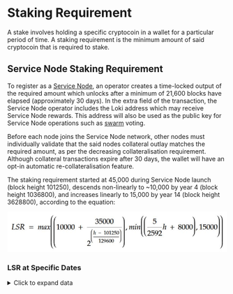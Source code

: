 # Staking Requirement

A stake involves holding a specific cryptocoin in a wallet for a particular period of time. A staking requirement is the minimum amount of said cryptocoin that is required to stake.

## Service Node Staking Requirement
To register as a [Service Node](../ServiceNodes/SNOverview.md), an operator creates a time-locked output of the required amount which unlocks after a minimum of 21,600 blocks have elapsed (approximately 30 days). In the extra field of the transaction, the Service Node operator includes the Loki address which may receive Service Node rewards. This address will also be used as the public key for Service Node operations such as [swarm](../Advanced/SwarmFlagging.md) voting.

Before each node joins the Service Node network, other nodes must individually validate that the said nodes collateral outlay matches the required amount, as per the decreasing collateralisation requirement. Although collateral transactions  expire after 30 days, the wallet will have an opt-in automatic re-collateralisation feature.

The staking requirement started at 45,000 during Service Node launch (block height 101250), descends non-linearly to ~10,000 by year 4 (block height 1036800), and increases linearly to 15,000 by year 14 (block height 3628800), according to the equation:

![LSR](../assets/LSRformula.JPG)
### LSR at Specific Dates
<details>
  <summary>Click to expand data</summary>


| Date (MM/YYYY)| Block Height|Staking Requirement (Loki)|
|:---------:|:---------:|:---------------:|
| 09/2018 | 101250  | 45000               |
| 10/2018 | 122850  | 41181               |
| 11/2018 | 144450  | 37780               |
| 12/2018 | 166050  | 34749               |
| 01/2019 | 187650  | 32049               |
| 02/2019 | 209250  | 29643               |
| 03/2019 | 230850  | 27500               |
| 04/2019 | 252450  | 25591               |
| 05/2019 | 274050  | 23890               |
| 06/2019 | 295650  | 22374               |
| 07/2019 | 317250  | 21024               |
| 08/2019 | 338850  | 19822               |
| 09/2019 | 360450  | 18750               |
| 10/2019 | 382050  | 17795               |
| 11/2019 | 403650  | 16945               |
| 12/2019 | 425250  | 16187               |
| 01/2020 | 446850  | 15512               |
| 02/2020 | 468450  | 14911               |
| 03/2020 | 490050  | 14375               |
| 04/2020 | 511650  | 13898               |
| 05/2020 | 533250  | 13472               |
| 06/2020 | 554850  | 13094               |
| 07/2020 | 576450  | 12756               |
| 08/2020 | 598050  | 12455               |
| 09/2020 | 619650  | 12188               |
| 10/2020 | 641250  | 11949               |
| 11/2020 | 662850  | 11736               |
| 12/2020 | 684450  | 11547               |
| 01/2021 | 706050  | 11378               |
| 02/2021 | 727650  | 11228               |
| 03/2021 | 749250  | 11094               |
| 04/2021 | 770850  | 10974               |
| 05/2021 | 792450  | 10868               |
| 06/2021 | 814050  | 10773               |
| 07/2021 | 835650  | 10689               |
| 08/2021 | 857250  | 10614               |
| 09/2021 | 878850  | 10547               |
| 10/2021 | 900450  | 10487               |
| 11/2021 | 922050  | 10434               |
| 12/2021 | 943650  | 10387               |
| 01/2022 | 965250  | 10345               |
| 02/2022 | 986850  | 10307               |
| 03/2022 | 1008450 | 10273               |
| 04/2022 | 1030050 | 10244               |
| 05/2022 | 1051650 | 10217               |
| 06/2022 | 1073250 | 10193               |
| 07/2022 | 1094850 | 10172               |
| 08/2022 | 1116450 | 10154               |
| 09/2022 | 1138050 | 10195               |
| 10/2022 | 1159650 | 10237               |
| 11/2022 | 1181250 | 10279               |
| 12/2022 | 1202850 | 10320               |
| 01/2023 | 1224450 | 10362               |
| 02/2023 | 1246050 | 10404               |
| 03/2023 | 1267650 | 10445               |
| 04/2023 | 1289250 | 10487               |
| 05/2023 | 1310850 | 10529               |
| 06/2023 | 1332450 | 10570               |
| 07/2023 | 1354050 | 10612               |
| 08/2023 | 1375650 | 10654               |
| 09/2023 | 1397250 | 10695               |
| 10/2023 | 1418850 | 10737               |
| 11/2023 | 1440450 | 10779               |
| 12/2023 | 1462050 | 10820               |
| 01/2024 | 1483650 | 10862               |
| 02/2024 | 1505250 | 10904               |
| 03/2024 | 1526850 | 10945               |
| 04/2024 | 1548450 | 10987               |
| 05/2024 | 1570050 | 11029               |
| 06/2024 | 1591650 | 11070               |
| 07/2024 | 1613250 | 11112               |
| 08/2024 | 1634850 | 11154               |
| 09/2024 | 1656450 | 11195               |
| 10/2024 | 1678050 | 11237               |
| 11/2024 | 1699650 | 11279               |
| 12/2024 | 1721250 | 11320               |
| 01/2025 | 1742850 | 11362               |
| 02/2025 | 1764450 | 11404               |
| 03/2025 | 1786050 | 11445               |
| 04/2025 | 1807650 | 11487               |
| 05/2025 | 1829250 | 11529               |
| 06/2025 | 1850850 | 11570               |
| 07/2025 | 1872450 | 11612               |
| 08/2025 | 1894050 | 11654               |
| 09/2025 | 1915650 | 11695               |
| 10/2025 | 1937250 | 11737               |
| 11/2025 | 1958850 | 11779               |
| 12/2025 | 1980450 | 11820               |
| 01/2026 | 2002050 | 11862               |
| 02/2026 | 2023650 | 11904               |
| 03/2026 | 2045250 | 11945               |
| 04/2026 | 2066850 | 11987               |
| 05/2026 | 2088450 | 12029               |
| 06/2026 | 2110050 | 12070               |
| 07/2026 | 2131650 | 12112               |
| 08/2026 | 2153250 | 12154               |
| 09/2026 | 2174850 | 12195               |
| 10/2026 | 2196450 | 12237               |
| 11/2026 | 2218050 | 12279               |
| 12/2026 | 2239650 | 12320               |
| 01/2027 | 2261250 | 12362               |
| 02/2027 | 2282850 | 12404               |
| 03/2027 | 2304450 | 12445               |
| 04/2027 | 2326050 | 12487               |
| 05/2027 | 2347650 | 12529               |
| 06/2027 | 2369250 | 12570               |
| 07/2027 | 2390850 | 12612               |
| 08/2027 | 2412450 | 12654               |
| 09/2027 | 2434050 | 12695               |
| 10/2027 | 2455650 | 12737               |
| 11/2027 | 2477250 | 12779               |
| 12/2027 | 2498850 | 12820               |
| 01/2028 | 2520450 | 12862               |
| 02/2028 | 2542050 | 12904               |
| 03/2028 | 2563650 | 12945               |
| 04/2028 | 2585250 | 12987               |
| 05/2028 | 2606850 | 13029               |
| 06/2028 | 2628450 | 13070               |
| 07/2028 | 2650050 | 13112               |
| 08/2028 | 2671650 | 13154               |
| 09/2028 | 2693250 | 13195               |
| 10/2028 | 2714850 | 13237               |
| 11/2028 | 2736450 | 13279               |
| 12/2028 | 2758050 | 13320               |
| 01/2029 | 2779650 | 13362               |
| 02/2029 | 2801250 | 13404               |
| 03/2029 | 2822850 | 13445               |
| 04/2029 | 2844450 | 13487               |
| 05/2029 | 2866050 | 13529               |
| 06/2029 | 2887650 | 13570               |
| 07/2029 | 2909250 | 13612               |
| 08/2029 | 2930850 | 13654               |
| 09/2029 | 2952450 | 13695               |
| 10/2029 | 2974050 | 13737               |
| 11/2029 | 2995650 | 13779               |
| 12/2029 | 3017250 | 13820               |
| 01/2030 | 3038850 | 13862               |
| 02/2030 | 3060450 | 13904               |
| 03/2030 | 3082050 | 13945               |
| 04/2030 | 3103650 | 13987               |
| 05/2030 | 3125250 | 14029               |
| 06/2030 | 3146850 | 14070               |
| 07/2030 | 3168450 | 14112               |
| 08/2030 | 3190050 | 14154               |
| 09/2030 | 3211650 | 14195               |
| 10/2030 | 3233250 | 14237               |
| 11/2030 | 3254850 | 14279               |
| 12/2030 | 3276450 | 14320               |
| 01/2031 | 3298050 | 14362               |
| 02/2031 | 3319650 | 14404               |
| 03/2031 | 3341250 | 14445               |
| 04/2031 | 3362850 | 14487               |
| 05/2031 | 3384450 | 14529               |
| 06/2031 | 3406050 | 14570               |
| 07/2031 | 3427650 | 14612               |
| 08/2031 | 3449250 | 14654               |
| 09/2031 | 3470850 | 14695               |
| 10/2031 | 3492450 | 14737               |
| 11/2031 | 3514050 | 14779               |
| 12/2031 | 3535650 | 14820               |
| 01/2032 | 3557250 | 14862               |
| 02/2032 | 3578850 | 14904               |
| 03/2032 | 3600450 | 14945               |
| 04/2032 | 3622050 | 14987               |
| 05/2032 | 3643650 | 15000               |
| 06/2032 | 3665250 | 15000               |
| 07/2032 | 3686850 | 15000               |
| 08/2032 | 3708450 | 15000               |
| 09/2032 | 3730050 | 15000               |
| 10/2032 | 3751650 | 15000               |
| 11/2032 | 3773250 | 15000               |
| 12/2032 | 3794850 | 15000               |

</details>
